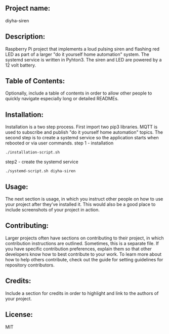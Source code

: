 ## Project name: 

diyha-siren

## Description: 
Raspberry Pi project that implements a loud pulsing siren and flashing red LED as part of a larger "do it yourself home automation" system.  The systemd service is written in Pyhton3. The siren and LED are powered by a 12 volt battery.

## Table of Contents: 
Optionally, include a table of contents in order to allow other people to quickly navigate especially long or detailed READMEs.

## Installation: 
Installation is a two step process. First import two pip3 libraries. MQTT is used to subscribe and publish "do it yourself home automation" topics. The second step is to create a systemd service so the application starts when rebooted or via user commands.
step 1 - installation
```chmod +x *.sh
./installation-script.sh
```
step2 - create the systemd service
```
./systemd-script.sh diyha-siren
```
## Usage: 
The next section is usage, in which you instruct other people on how to use your project after they’ve installed it. This would also be a good place to include screenshots of your project in action.

## Contributing: 
Larger projects often have sections on contributing to their project, in which contribution instructions are outlined. Sometimes, this is a separate file. If you have specific contribution preferences, explain them so that other developers know how to best contribute to your work. To learn more about how to help others contribute, check out the guide for setting guidelines for repository contributors.

## Credits: 
Include a section for credits in order to highlight and link to the authors of your project.

## License: 
MIT
